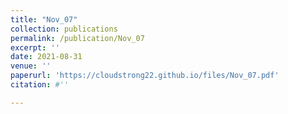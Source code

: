 ```yaml
---
title: "Nov_07"
collection: publications
permalink: /publication/Nov_07
excerpt: ''
date: 2021-08-31
venue: ''
paperurl: 'https://cloudstrong22.github.io/files/Nov_07.pdf'
citation: #''

---
```


[Download paper here]: (https://cloudstrong22.github.io/files/Nov_07.pdf)
